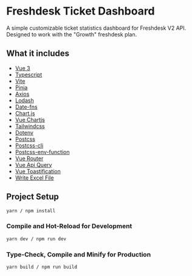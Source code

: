 # Freshdesk Ticket Dashboard

A simple customizable ticket statistics dashboard for Freshdesk V2 API.
Designed to work with the "Growth" freshdesk plan.

## What it includes

- [Vue 3](https://vuejs.org/guide/introduction.html)
- [Typescript](https://www.typescriptlang.org/docs/)
- [Vite](https://vitejs.dev/guide/)
- [Pinia](https://pinia.vuejs.org/introduction.html)
- [Axios](https://axios-http.com/docs/intro)
- [Lodash](https://lodash.com/docs/4.17.15)
- [Date-fns](https://date-fns.org/docs/Getting-Started)
- [Chart.js](https://www.chartjs.org/)
- [Vue Chartjs](https://vue-chartjs.org/)
- [Tailwindcss](https://tailwindcss.com/docs/installation)
- [Dotenv](https://www.npmjs.com/package/dotenv)
- [Postcss](https://postcss.org/)
- [Postcss-cli](https://www.npmjs.com/package/postcss-cli?activeTab=versions)
- [Postcss-env-function](https://www.npmjs.com/package/postcss-env-function)
- [Vue Router](https://router.vuejs.org/guide/)
- [Vue Api Query](https://robsontenorio.github.io/vue-api-query/)
- [Vue Toastification](https://vue-toastification.maronato.dev/)
- [Write Excel File](https://www.npmjs.com/package/write-excel-file)

## Project Setup

```sh
yarn / npm install
```

### Compile and Hot-Reload for Development

```sh
yarn dev / npm run dev
```

### Type-Check, Compile and Minify for Production

```sh
yarn build / npm run build
```
